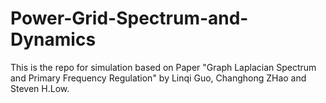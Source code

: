 # Power-Grid-Spectrum-and-Dynamics

This is the repo for simulation based on Paper "Graph Laplacian Spectrum and Primary Frequency Regulation" by Linqi Guo, Changhong ZHao and Steven H.Low.
